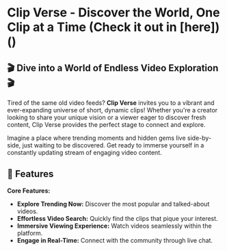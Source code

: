 # Clip Verse - Discover the World, One Clip at a Time (Check it out in [here])()

## 🎬 Dive into a World of Endless Video Exploration 🎬

Tired of the same old video feeds? **Clip Verse** invites you to a vibrant and ever-expanding universe of short, dynamic clips\! Whether you're a creator looking to share your unique vision or a viewer eager to discover fresh content, Clip Verse provides the perfect stage to connect and explore.

Imagine a place where trending moments and hidden gems live side-by-side, just waiting to be discovered. Get ready to immerse yourself in a constantly updating stream of engaging video content.

## 🚀 Features

**Core Features:**

-   **Explore Trending Now:** Discover the most popular and talked-about videos.
-   **Effortless Video Search:** Quickly find the clips that pique your interest.
-   **Immersive Viewing Experience:** Watch videos seamlessly within the platform.
-   **Engage in Real-Time:** Connect with the community through live chat.
